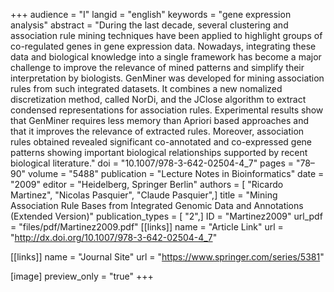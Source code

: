+++
audience = "I"
langid = "english"
keywords = "gene expression analysis"
abstract = "During the last decade, several clustering and association rule mining techniques have been applied to highlight groups of co-regulated genes in gene expression data. Nowadays, integrating these data and biological knowledge into a single framework has become a major challenge to improve the relevance of mined patterns and simplify their interpretation by biologists. GenMiner was developed for mining association rules from such integrated datasets. It combines a new nomalized discretization method, called NorDi, and the JClose algorithm to extract condensed representations for association rules. Experimental results show that GenMiner requires less memory than Apriori based approaches and that it improves the relevance of extracted rules. Moreover, association rules obtained revealed significant co-annotated and co-expressed gene patterns showing important biological relationships supported by recent biological literature."
doi = "10.1007/978-3-642-02504-4_7"
pages = "78–90"
volume = "5488"
publication = "Lecture Notes in Bioinformatics"
date = "2009"
editor = "Heidelberg, Springer Berlin"
authors = [ "Ricardo Martinez", "Nicolas Pasquier", "Claude Pasquier",]
title = "Mining Association Rule Bases from Integrated Genomic Data and Annotations (Extended Version)"
publication_types = [ "2",]
ID = "Martinez2009"
url_pdf = "files/pdf/Martinez2009.pdf"
[[links]]
name = "Article Link"
url = "http://dx.doi.org/10.1007/978-3-642-02504-4_7"

[[links]]
name = "Journal Site"
url = "https://www.springer.com/series/5381"

[image]
preview_only = "true"
+++
